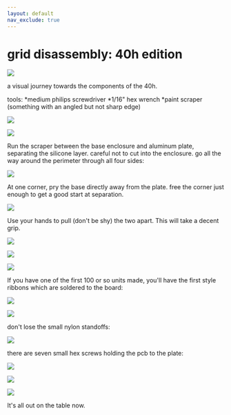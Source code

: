 ```yaml
---
layout: default
nav_exclude: true
---
```

# grid disassembly: 40h edition

![](/docs/disassembly/images/tech-hardware-disassembly-dis01_40h.jpg)

a visual journey towards the components of the 40h.

tools:
  *medium philips screwdriver
  *1/16" hex wrench
  *paint scraper (something with an angled but not sharp edge)

![](/docs/disassembly/images/tech-hardware-disassembly-dis02_40h.jpg)

![](/docs/disassembly/images/tech-hardware-disassembly-dis03_40h.jpg)

Run the scraper between the base enclosure and aluminum plate, separating the silicone layer.  careful not to cut into the enclosure.  go all the way around the perimeter through all four sides:

![](/docs/disassembly/images/tech-hardware-disassembly-dis04_40h.jpg)

At one corner, pry the base directly away from the plate. free the corner just enough to get a good start at separation.

![](/docs/disassembly/images/tech-hardware-disassembly-dis05_40h.jpg)

Use your hands to pull (don't be shy) the two apart.  This will take a decent grip.

![](/docs/disassembly/images/tech-hardware-disassembly-dis06_40h.jpg)

![](/docs/disassembly/images/tech-hardware-disassembly-dis07_40h.jpg)

![](/docs/disassembly/images/tech-hardware-disassembly-dis08_40h.jpg)

If you have one of the first 100 or so units made, you'll have the first style ribbons which are soldered to the board:

![](/docs/disassembly/images/tech-hardware-disassembly-dis09_40h.jpg)

![](/docs/disassembly/images/tech-hardware-disassembly-dis10_40h.jpg)

don't lose the small nylon standoffs:

![](/docs/disassembly/images/tech-hardware-disassembly-dis11_40h.jpg)

there are seven small hex screws holding the pcb to the plate:

![](/docs/disassembly/images/tech-hardware-disassembly-dis12_40h.jpg)

![](/docs/disassembly/images/tech-hardware-disassembly-dis13_40h.jpg)

![](/docs/disassembly/images/tech-hardware-disassembly-dis14_40h.jpg)

It's all out on the table now.

